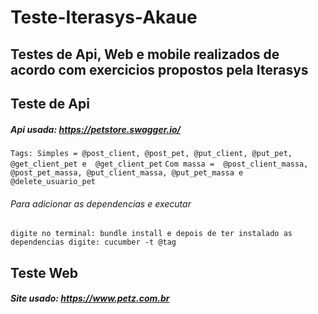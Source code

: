 # Teste-Iterasys-Akaue

## Testes de Api, Web e mobile realizados de acordo com exercicios propostos pela Iterasys

## Teste de Api

##### Api usada: https://petstore.swagger.io/
`
Tags: Simples = @post_client, @post_pet, @put_client, @put_pet, @get_client_pet e  @get_client_pet
`
`
Com massa =  @post_client_massa, @post_pet_massa, @put_client_massa, @put_pet_massa e @delete_usuario_pet
`

###### Para adicionar as dependencias e executar

`
digite no terminal: bundle install e depois de ter instalado as dependencias digite: cucumber -t @tag
`
## Teste Web

##### Site usado: https://www.petz.com.br



